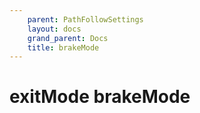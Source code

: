 ```yaml
---
    parent: PathFollowSettings
    layout: docs
    grand_parent: Docs
    title: brakeMode
---
```

# exitMode brakeMode
